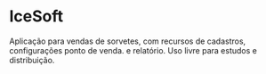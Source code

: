 # IceSoft

Aplicação para vendas de sorvetes, com recursos de cadastros, configurações ponto de venda. e relatório. 
Uso livre para estudos e distribuição.
